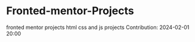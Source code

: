 # Fronted-mentor-Projects
fronted mentor projects
html css and js projects 
Contribution: 2024-02-01 20:00

